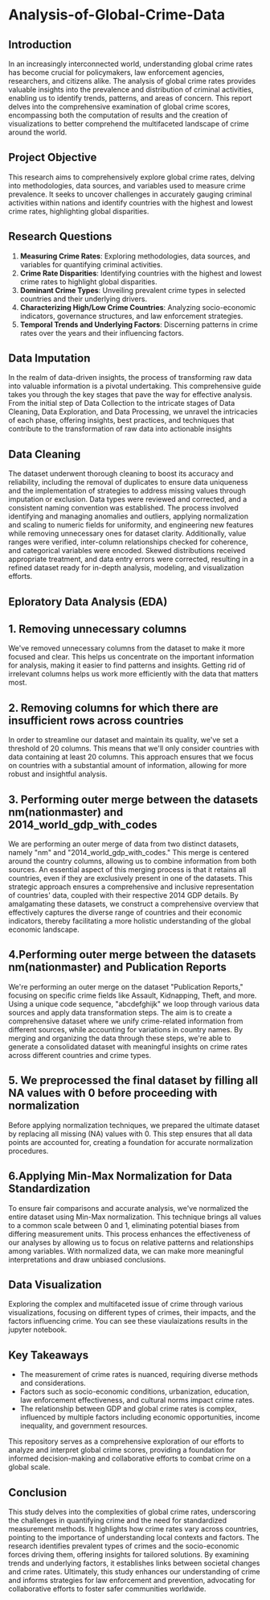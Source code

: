 # Analysis-of-Global-Crime-Data


## Introduction

In an increasingly interconnected world, understanding global crime rates has become crucial for policymakers, law enforcement agencies, researchers, and citizens alike. The analysis of global crime rates provides valuable insights into the prevalence and distribution of criminal activities, enabling us to identify trends, patterns, and areas of concern. This report delves into the comprehensive examination of global crime scores, encompassing both the computation of results and the creation of visualizations to better comprehend the multifaceted landscape of crime around the world.

## Project Objective

This research aims to comprehensively explore global crime rates, delving into methodologies, data sources, and variables used to measure crime prevalence. It seeks to uncover challenges in accurately gauging criminal activities within nations and identify countries with the highest and lowest crime rates, highlighting global disparities.

## Research Questions

1. **Measuring Crime Rates**: Exploring methodologies, data sources, and variables for quantifying criminal activities.
2. **Crime Rate Disparities**: Identifying countries with the highest and lowest crime rates to highlight global disparities.
3. **Dominant Crime Types**: Unveiling prevalent crime types in selected countries and their underlying drivers.
4. **Characterizing High/Low Crime Countries**: Analyzing socio-economic indicators, governance structures, and law enforcement strategies.
5. **Temporal Trends and Underlying Factors**: Discerning patterns in crime rates over the years and their influencing factors.

## Data Imputation
In the realm of data-driven insights, the process of transforming raw data into valuable information is a pivotal undertaking. This comprehensive guide takes you through the key stages that pave the way for effective analysis. From the initial step of Data Collection to the intricate stages of Data Cleaning, Data Exploration, and Data Processing, we unravel the intricacies of each phase, offering insights, best practices, and techniques that contribute to the transformation of raw data into actionable insights

## Data Cleaning

The dataset underwent thorough cleaning to boost its accuracy and reliability, including the removal of duplicates to ensure data uniqueness and the implementation of strategies to address missing values through imputation or exclusion. Data types were reviewed and corrected, and a consistent naming convention was established. The process involved identifying and managing anomalies and outliers, applying normalization and scaling to numeric fields for uniformity, and engineering new features while removing unnecessary ones for dataset clarity. Additionally, value ranges were verified, inter-column relationships checked for coherence, and categorical variables were encoded. Skewed distributions received appropriate treatment, and data entry errors were corrected, resulting in a refined dataset ready for in-depth analysis, modeling, and visualization efforts.

## Eploratory Data Analysis (EDA)
## 1. Removing unnecessary columns
We've removed unnecessary columns from the dataset to make it more focused and clear. This helps us concentrate on the important information for analysis, making it easier to find patterns and insights. Getting rid of irrelevant columns helps us work more efficiently with the data that matters most.
## 2. Removing columns for which there are insufficient rows across countries
In order to streamline our dataset and maintain its quality, we've set a threshold of 20 columns. This means that we'll only consider countries with data containing at least 20 columns. This approach ensures that we focus on countries with a substantial amount of information, allowing for more robust and insightful analysis.
## 3. Performing outer merge between the datasets nm(nationmaster) and 2014_world_gdp_with_codes
We are performing an outer merge of data from two distinct datasets, namely "nm" and "2014_world_gdp_with_codes." This merge is centered around the country columns, allowing us to combine information from both sources. An essential aspect of this merging process is that it retains all countries, even if they are exclusively present in one of the datasets.
This strategic approach ensures a comprehensive and inclusive representation of countries' data, coupled with their respective 2014 GDP details. By amalgamating these datasets, we construct a comprehensive overview that effectively captures the diverse range of countries and their economic indicators, thereby facilitating a more holistic understanding of the global economic landscape.
## 4.Performing outer merge between the datasets nm(nationmaster) and Publication Reports
We're performing an outer merge on the dataset "Publication Reports," focusing on specific crime fields like Assault, Kidnapping, Theft, and more. Using a unique code sequence, "abcdefghijk" we loop through various data sources and apply data transformation steps. The aim is to create a comprehensive dataset where we unify crime-related information from different sources, while accounting for variations in country names. By merging and organizing the data through these steps, we're able to generate a consolidated dataset with meaningful insights on crime rates across different countries and crime types.
## 5. We preprocessed the final dataset by filling all NA values with 0 before proceeding with normalization
Before applying normalization techniques, we prepared the ultimate dataset by replacing all missing (NA) values with 0. This step ensures that all data points are accounted for, creating a foundation for accurate normalization procedures.
## 6.Applying Min-Max Normalization for Data Standardization
To ensure fair comparisons and accurate analysis, we've normalized the entire dataset using Min-Max normalization. This technique brings all values to a common scale between 0 and 1, eliminating potential biases from differing measurement units. This process enhances the effectiveness of our analyses by allowing us to focus on relative patterns and relationships among variables. With normalized data, we can make more meaningful interpretations and draw unbiased conclusions.

## Data Visualization

Exploring the complex and multifaceted issue of crime through various visualizations, focusing on different types of crimes, their impacts, and the factors influencing crime. You can see these viaulaizations results in the jupyter notebook.

## Key Takeaways

- The measurement of crime rates is nuanced, requiring diverse methods and considerations.
- Factors such as socio-economic conditions, urbanization, education, law enforcement effectiveness, and cultural norms impact crime rates.
- The relationship between GDP and global crime rates is complex, influenced by multiple factors including economic opportunities, income inequality, and government resources.

This repository serves as a comprehensive exploration of our efforts to analyze and interpret global crime scores, providing a foundation for informed decision-making and collaborative efforts to combat crime on a global scale.

## Conclusion
This study delves into the complexities of global crime rates, underscoring the challenges in quantifying crime and the need for standardized measurement methods. It highlights how crime rates vary across countries, pointing to the importance of understanding local contexts and factors. The research identifies prevalent types of crimes and the socio-economic forces driving them, offering insights for tailored solutions. By examining trends and underlying factors, it establishes links between societal changes and crime rates. Ultimately, this study enhances our understanding of crime and informs strategies for law enforcement and prevention, advocating for collaborative efforts to foster safer communities worldwide.






